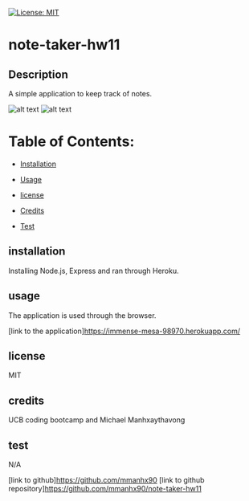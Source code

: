   [![License: MIT](https://img.shields.io/badge/License-MIT-yellow.svg)](https://opensource.org/licenses/MIT)

# note-taker-hw11

## Description

  A simple application to keep track of notes.

  ![alt text](assets/public/Screenshot1)
  ![alt text](assets/public/Screenshot2)
 
 
  # Table of Contents:
  * [Installation](#installation)
  * [Usage](#usage)
  
 * [license](#license)

  * [Credits](#credits)
  * [Test](#test)
  

  ## installation
  Installing Node.js, Express and ran through Heroku.

  ## usage
  The application is used through the browser.
  
  [link to the application]<https://immense-mesa-98970.herokuapp.com/>
  
## license

  MIT

  ## credits
  UCB coding bootcamp and Michael Manhxaythavong 

  ## test
  N/A

  [link to github]<https://github.com/mmanhx90>
  [link to github repository]<https://github.com/mmanhx90/note-taker-hw11>

